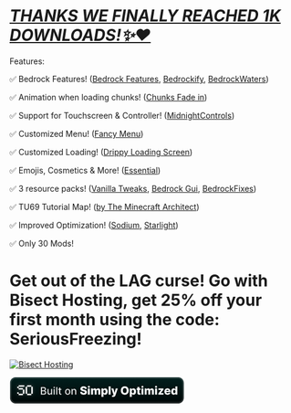 # ***[THANKS WE FINALLY REACHED 1K DOWNLOADS!✨❤️](https://www.curseforge.com/minecraft/modpacks/bedrock-fabric)***

Features:

✅ Bedrock Features! ([Bedrock Features](https://www.curseforge.com/minecraft/mc-mods/bedrock-features "Bedrock Features"), [Bedrockify](https://modrinth.com/mod/bedrockify "Bedrockify"), [BedrockWaters](https://modrinth.com/mod/bedrockwaters "BedrockWaters"))

✅ Animation when loading chunks! ([Chunks Fade in](https://modrinth.com/mod/chunks-fade-in "Chunks Fade in"))

✅ Support for Touchscreen & Controller! ([MidnightControls](https://modrinth.com/mod/midnightcontrols "MidnightControls"))

✅ Customized Menu! ([Fancy Menu](https://modrinth.com/mod/fancymenu "Fancy Menu"))

✅ Customized Loading! ([Drippy Loading Screen](https://modrinth.com/mod/drippy-loading-screen "Drippy Loading Screen"))

✅ Emojis, Cosmetics & More!  ([Essential](https://modrinth.com/mod/essential "Essential"))

✅ 3 resource packs! ([Vanilla Tweaks](https://vanillatweaks.net/ "Vanilla Tweaks"), [Bedrock Gui](https://gist.github.com/Xetheon/c3d677e0762658f8d79cf05e2c6e65ff "Bedrock Gui"), [BedrockFixes](https://modrinth.com/user/seriousfreezing "BedrockFixes"))

✅ TU69 Tutorial Map! ([by The Minecraft Architect](https://www.theminecraftarchitect.com/ "by The Minecraft Architect"))

✅ Improved Optimization! ([Sodium](https://modrinth.com/mod/sodium "Sodium"), [Starlight](https://modrinth.com/mod/starlight "Starlight"))

✅ Only 30 Mods!


# Get out of the LAG curse! Go with Bisect Hosting, get 25% off your first month using the code: SeriousFreezing!

[![Bisect Hosting](https://gcdnb.pbrd.co/images/2H66C4y3tQWm.webp)](https://bisecthosting.com/SeriousFreezing)

[![Simply Optimized](https://raw.githubusercontent.com/intergrav/devins-badges/v3/assets/compact/built-with/simply-optimized_46h.png)](https://modrinth.com/modpack/sop)

